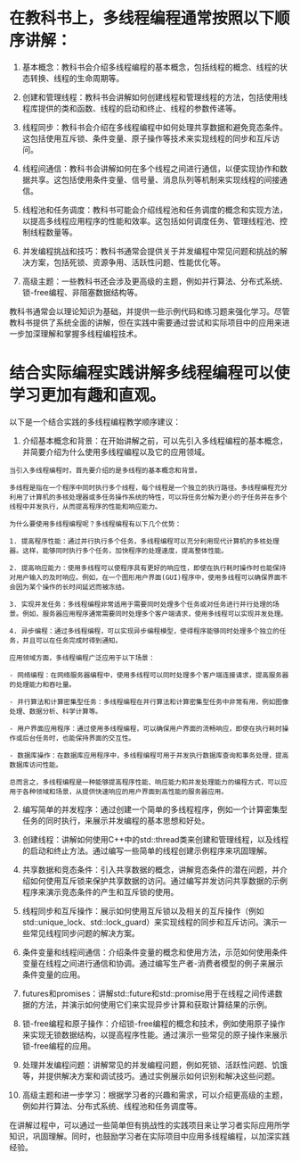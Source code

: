 # 在教科书上，多线程编程通常按照以下顺序讲解：

1. 基本概念：教科书会介绍多线程编程的基本概念，包括线程的概念、线程的状态转换、线程的生命周期等。

2. 创建和管理线程：教科书会讲解如何创建线程和管理线程的方法，包括使用线程库提供的类和函数、线程的启动和终止、线程的参数传递等。

3. 线程同步：教科书会介绍在多线程编程中如何处理共享数据和避免竞态条件。这包括使用互斥锁、条件变量、原子操作等技术来实现线程的同步和互斥访问。

4. 线程间通信：教科书会讲解如何在多个线程之间进行通信，以便实现协作和数据共享。这包括使用条件变量、信号量、消息队列等机制来实现线程的间接通信。

5. 线程池和任务调度：教科书可能会介绍线程池和任务调度的概念和实现方法，以提高多线程应用程序的性能和效率。这包括如何调度任务、管理线程池、控制线程数量等。

6. 并发编程挑战和技巧：教科书通常会提供关于并发编程中常见问题和挑战的解决方案，包括死锁、资源争用、活跃性问题、性能优化等。

7. 高级主题：一些教科书还会涉及更高级的主题，例如并行算法、分布式系统、锁-free编程、非阻塞数据结构等。

教科书通常会以理论知识为基础，并提供一些示例代码和练习题来强化学习。尽管教科书提供了系统全面的讲解，但在实践中需要通过尝试和实际项目中的应用来进一步加深理解和掌握多线程编程技术。

# 结合实际编程实践讲解多线程编程可以使学习更加有趣和直观。

以下是一个结合实践的多线程编程教学顺序建议：

1. 介绍基本概念和背景：在开始讲解之前，可以先引入多线程编程的基本概念，并简要介绍为什么使用多线程编程以及它的应用领域。
```
当引入多线程编程时，首先要介绍的是多线程的基本概念和背景。

多线程是指在一个程序中同时执行多个线程，每个线程是一个独立的执行路径。多线程编程充分利用了计算机的多核处理器或多任务操作系统的特性，可以将任务分解为更小的子任务并在多个线程中并发执行，从而提高程序的性能和响应能力。

为什么要使用多线程编程呢？多线程编程有以下几个优势：

1. 提高程序性能：通过并行执行多个任务，多线程编程可以充分利用现代计算机的多核处理器。这样，能够同时执行多个任务，加快程序的处理速度，提高整体性能。
   
2. 提高响应能力：使用多线程可以使程序具有更好的响应性，即使在执行耗时操作时也能保持对用户输入的及时响应。例如，在一个图形用户界面(GUI)程序中，使用多线程可以确保界面不会因为某个操作的长时间延迟而被冻结。

3. 实现并发任务：多线程编程非常适用于需要同时处理多个任务或对任务进行并行处理的场景。例如，服务器应用程序通常需要同时处理多个客户端请求，使用多线程可以实现并发处理。

4. 异步编程：通过多线程编程，可以实现异步编程模型，使得程序能够同时处理多个独立的任务，并且可以在任务完成时得到通知。

应用领域方面，多线程编程广泛应用于以下场景：

- 网络编程：在网络服务器编程中，使用多线程可以同时处理多个客户端连接请求，提高服务器的处理能力和吞吐量。

- 并行算法和计算密集型任务：多线程编程在并行算法和计算密集型任务中非常有用，例如图像处理、数据分析、科学计算等。

- 用户界面应用程序：通过使用多线程编程，可以确保用户界面的流畅响应，即使在执行耗时操作或后台任务时，也能保持界面的交互性。

- 数据库操作：在数据库应用程序中，多线程编程可用于并发执行数据库查询和事务处理，提高数据库访问性能。

总而言之，多线程编程是一种能够提高程序性能、响应能力和并发处理能力的编程方式，可以应用于各种领域和场景，从提供快速响应的用户界面到高性能的服务器应用。
```
2. 编写简单的并发程序：通过创建一个简单的多线程程序，例如一个计算密集型任务的同时执行，来展示并发编程的基本思想和好处。

3. 创建线程：讲解如何使用C++中的std::thread类来创建和管理线程，以及线程的启动和终止方法。通过编写一些简单的线程创建示例程序来巩固理解。

4. 共享数据和竞态条件：引入共享数据的概念，讲解竞态条件的潜在问题，并介绍如何使用互斥锁来保护共享数据的访问。通过编写并发访问共享数据的示例程序来演示竞态条件的产生和互斥锁的使用。

5. 线程同步和互斥操作：展示如何使用互斥锁以及相关的互斥操作（例如std::unique_lock、std::lock_guard）来实现线程的同步和互斥访问。演示一些常见线程同步问题的解决方案。

6. 条件变量和线程间通信：介绍条件变量的概念和使用方法，示范如何使用条件变量在线程之间进行通信和协调。通过编写生产者-消费者模型的例子来展示条件变量的应用。

7. futures和promises：讲解std::future和std::promise用于在线程之间传递数据的方法，并演示如何使用它们来实现异步计算和获取计算结果的示例。

8. 锁-free编程和原子操作：介绍锁-free编程的概念和技术，例如使用原子操作来实现无锁数据结构，以提高程序性能。通过演示一些常见的原子操作来展示锁-free编程的应用。

9. 处理并发编程问题：讲解常见的并发编程问题，例如死锁、活跃性问题、饥饿等，并提供解决方案和调试技巧。通过实例展示如何识别和解决这些问题。

10. 高级主题和进一步学习：根据学习者的兴趣和需求，可以介绍更高级的主题，例如并行算法、分布式系统、线程池和任务调度等。

在讲解过程中，可以通过一些简单但有挑战性的实践项目来让学习者实际应用所学知识，巩固理解。同时，也鼓励学习者在实际项目中应用多线程编程，以加深实践经验。